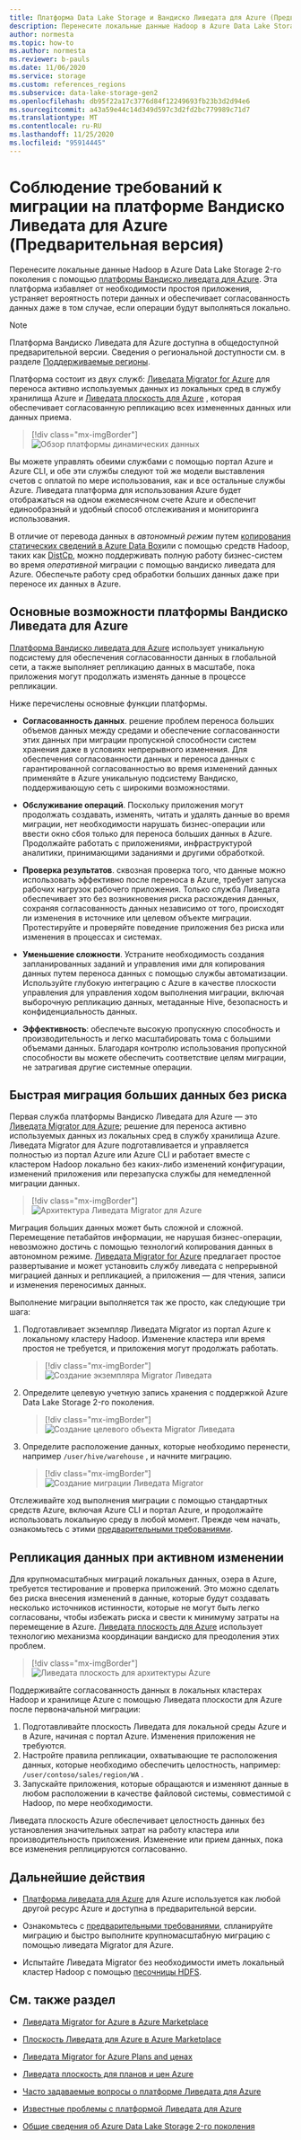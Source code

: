 ```yaml
---
title: Платформа Data Lake Storage и Вандиско Ливедата для Azure (Предварительная версия)
description: Перенесите локальные данные Hadoop в Azure Data Lake Storage 2-го поколения с помощью платформы Вандиско Ливедата для Azure.
author: normesta
ms.topic: how-to
ms.author: normesta
ms.reviewer: b-pauls
ms.date: 11/06/2020
ms.service: storage
ms.custom: references_regions
ms.subservice: data-lake-storage-gen2
ms.openlocfilehash: db95f22a17c3776d84f12249693fb23b3d2d94e6
ms.sourcegitcommit: a43a59e44c14d349d597c3d2fd2bc779989c71d7
ms.translationtype: MT
ms.contentlocale: ru-RU
ms.lasthandoff: 11/25/2020
ms.locfileid: "95914445"
---
```

# <a name="meet-demanding-migration-requirements-with-wandisco-livedata-platform-for-azure-preview"></a>Соблюдение требований к миграции на платформе Вандиско Ливедата для Azure (Предварительная версия)

Перенесите локальные данные Hadoop в Azure Data Lake Storage 2-го поколения с помощью [платформы Вандиско ливедата для Azure](https://docs.wandisco.com/live-data-platform/docs/landing/). Эта платформа избавляет от необходимости простоя приложения, устраняет вероятность потери данных и обеспечивает согласованность данных даже в том случае, если операции будут выполняться локально.  

> [!NOTE]
> Платформа Вандиско Ливедата для Azure доступна в общедоступной предварительной версии. Сведения о региональной доступности см. в разделе [Поддерживаемые регионы](https://docs.wandisco.com/live-data-platform/docs/prereq#supported-regions).

Платформа состоит из двух служб: [Ливедата Migrator for Azure](https://www.wandisco.com/products/livedata-migrator-for-azure) для переноса активно используемых данных из локальных сред в службу хранилища Azure и [Ливедата плоскость для Azure](https://www.wandisco.com/products/livedata-plane-for-azure) , которая обеспечивает согласованную репликацию всех измененных данных или данных приема. 

> [!div class="mx-imgBorder"]
> ![Обзор платформы динамических данных](./media/migrate-gen2-wandisco-live-data-platform/live-data-platform-overview.png)

Вы можете управлять обеими службами с помощью портал Azure и Azure CLI, и обе эти службы следуют той же модели выставления счетов с оплатой по мере использования, как и все остальные службы Azure. Ливедата платформа для использования Azure будет отображаться на одном ежемесячном счете Azure и обеспечит единообразный и удобный способ отслеживания и мониторинга использования.

В отличие от перевода данных в _автономный режим_ путем [копирования статических сведений в Azure Data Box](./data-lake-storage-migrate-on-premises-hdfs-cluster.md)или с помощью средств Hadoop, таких как [DistCp](https://hadoop.apache.org/docs/current/hadoop-distcp/DistCp.html), можно поддерживать полную работу бизнес-систем во время _оперативной_ миграции с помощью вандиско ливедата для Azure. Обеспечьте работу сред обработки больших данных даже при переносе их данных в Azure.

## <a name="key-features-of-wandisco-livedata-platform-for-azure"></a>Основные возможности платформы Вандиско Ливедата для Azure

[Платформа Вандиско ливедата для Azure](https://docs.wandisco.com/live-data-platform/docs/landing/) использует уникальную подсистему для обеспечения согласованности данных в глобальной сети, а также выполняет репликацию данных в масштабе, пока приложения могут продолжать изменять данные в процессе репликации.  

Ниже перечислены основные функции платформы.

- **Согласованность данных**. решение проблем переноса больших объемов данных между средами и обеспечение согласованности этих данных при миграции пропускной способности систем хранения даже в условиях непрерывного изменения. Для обеспечения согласованности данных и переноса данных с гарантированной согласованностью во время изменений данных применяйте в Azure уникальную подсистему Вандиско, поддерживающую сеть с широкими возможностями.

- **Обслуживание операций**. Поскольку приложения могут продолжать создавать, изменять, читать и удалять данные во время миграции, нет необходимости нарушать бизнес-операции или ввести окно сбоя только для переноса больших данных в Azure. Продолжайте работать с приложениями, инфраструктурой аналитики, принимающими заданиями и другими обработкой.

- **Проверка результатов**. сквозная проверка того, что данные можно использовать эффективно после переноса в Azure, требует запуска рабочих нагрузок рабочего приложения. Только служба Ливедата обеспечивает это без возникновения риска расхождения данных, сохраняя согласованность данных независимо от того, происходят ли изменения в источнике или целевом объекте миграции. Протестируйте и проверяйте поведение приложения без риска или изменения в процессах и системах.

- **Уменьшение сложности**. Устраните необходимость создания запланированных заданий и управления ими для копирования данных путем переноса данных с помощью службы автоматизации. Используйте глубокую интеграцию с Azure в качестве плоскости управления для управления ходом выполнения миграции, включая выборочную репликацию данных, метаданные Hive, безопасность и конфиденциальность данных.

- **Эффективность**: обеспечьте высокую пропускную способность и производительность и легко масштабировать тома с большими объемами данных. Благодаря контролю использования пропускной способности вы можете обеспечить соответствие целям миграции, не затрагивая другие системные операции.

## <a name="migrate-big-data-faster-without-risk"></a>Быстрая миграция больших данных без риска

Первая служба платформы Вандиско Ливедата для Azure — это [Ливедата Migrator для Azure](https://www.wandisco.com/products/livedata-migrator-for-azure); решение для переноса активно используемых данных из локальных сред в службу хранилища Azure. Ливедата Migrator для Azure подготавливается и управляется полностью из портал Azure или Azure CLI и работает вместе с кластером Hadoop локально без каких-либо изменений конфигурации, изменений приложения или перезапуска службы для немедленной миграции данных.

> [!div class="mx-imgBorder"]
> ![Архитектура Ливедата Migrator для Azure](./media/migrate-gen2-wandisco-live-data-platform/live-data-migrator-architecture.png)

Миграция больших данных может быть сложной и сложной. Перемещение петабайтов информации, не нарушая бизнес-операции, невозможно достичь с помощью технологий копирования данных в автономном режиме. [Ливедата Migrator for Azure](https://www.wandisco.com/products/livedata-migrator-for-azure) предлагает простое развертывание и может установить службу ливедата с непрерывной миграцией данных и репликацией, а приложения — для чтения, записи и изменения переносимых данных.

Выполнение миграции выполняется так же просто, как следующие три шага:

1. Подготавливает экземпляр Ливедата Migrator из портал Azure к локальному кластеру Hadoop. Изменение кластера или время простоя не требуется, и приложения могут продолжать работать.

   > [!div class="mx-imgBorder"]
   >![Создание экземпляра Migrator Ливедата](./media/migrate-gen2-wandisco-live-data-platform/create-live-data-migrator.png)

2. Определите целевую учетную запись хранения с поддержкой Azure Data Lake Storage 2-го поколения.

   > [!div class="mx-imgBorder"]
   >![Создание целевого объекта Migrator Ливедата](./media/migrate-gen2-wandisco-live-data-platform/create-target.png)

3. Определите расположение данных, которые необходимо перенести, например `/user/hive/warehouse` , и начните миграцию.

   > [!div class="mx-imgBorder"]
   > ![Создание миграции Ливедата Migrator](./media/migrate-gen2-wandisco-live-data-platform/create-migration.png)

Отслеживайте ход выполнения миграции с помощью стандартных средств Azure, включая Azure CLI и портал Azure, и продолжайте использовать локальную среду в любой момент. Прежде чем начать, ознакомьтесь с этими [предварительными требованиями](https://docs.wandisco.com/live-data-platform/docs/prereq/).

## <a name="replicate-data-under-active-change"></a>Репликация данных при активном изменении

Для крупномасштабных миграций локальных данных, озера в Azure, требуется тестирование и проверка приложений. Это можно сделать без риска внесения изменений в данные, которые будут создавать несколько источников истинности, которые не могут быть легко согласованы, чтобы избежать риска и свести к минимуму затраты на перемещение в Azure. [Ливедата плоскость для Azure](https://www.wandisco.com/products/livedata-plane-for-azure) использует технологию механизма координации вандиско для преодоления этих проблем.

> [!div class="mx-imgBorder"]
> ![Ливедата плоскость для архитектуры Azure](./media/migrate-gen2-wandisco-live-data-platform/live-data-plane-architecture.png)

Поддерживайте согласованность данных в локальных кластерах Hadoop и хранилище Azure с помощью Ливедата плоскости для Azure после первоначальной миграции:

1. Подготавливайте плоскость Ливедата для локальной среды Azure и в Azure, начиная с портал Azure. Изменения приложения не требуются.
2. Настройте правила репликации, охватывающие те расположения данных, которые необходимо обеспечить целостность, например: `/user/contoso/sales/region/WA` .
3. Запускайте приложения, которые обращаются и изменяют данные в любом расположении в качестве файловой системы, совместимой с Hadoop, по мере необходимости.

Ливедата плоскость Azure обеспечивает целостность данных без установления значительных затрат на работу кластера или производительность приложения. Изменение или прием данных, пока все изменения реплицируются согласованно.

## <a name="next-steps"></a>Дальнейшие действия

- [Платформа ливедата для Azure](https://docs.wandisco.com/live-data-platform/docs/landing/) для Azure используется как любой другой ресурс Azure и доступна в предварительной версии. 

- Ознакомьтесь с [предварительными требованиями](https://docs.wandisco.com/live-data-platform/docs/prereq/), спланируйте миграцию и быстро выполните крупномасштабную миграцию с помощью ливедата Migrator для Azure.

- Испытайте Ливедата Migrator без необходимости иметь локальный кластер Hadoop с помощью [песочницы HDFS](https://docs.wandisco.com/live-data-platform/docs/create-sandbox-intro/).

## <a name="see-also"></a>См. также раздел

- [Ливедата Migrator for Azure в Azure Marketplace](https://azuremarketplace.microsoft.com/marketplace/apps/wandisco.ldm?tab=Overview)

- [Плоскость Ливедата для Azure в Azure Marketplace](https://azuremarketplace.microsoft.com/marketplace/apps/wandisco.ldp?tab=Overview)

- [Ливедата Migrator for Azure Plans and ценах](https://azuremarketplace.microsoft.com/marketplace/apps/wandisco.ldm?tab=PlansAndPrice)

- [Ливедата плоскость для планов и цен Azure](https://azuremarketplace.microsoft.com/marketplace/apps/wandisco.ldp?tab=PlansAndPrice) 

- [Часто задаваемые вопросы о платформе Ливедата для Azure](https://docs.wandisco.com/live-data-platform/docs/faq/)

- [Известные проблемы с платформой Ливедата для Azure](https://docs.wandisco.com/live-data-platform/docs/known-issues/)

- [Общие сведения об Azure Data Lake Storage 2-го поколения](data-lake-storage-introduction.md)